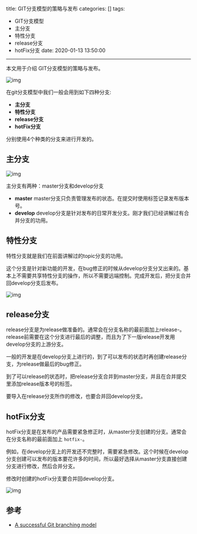 title: GIT分支模型的策略与发布
categories: []
tags: 
 - GIT分支模型
 - 主分支
 - 特性分支
 - release分支
 - hotFix分支
date: 2020-01-13 13:50:00
---
本文用于介绍 GIT分支模型的策略与发布。

![img](https://nvie.com/img/git-model@2x.png)

在git分支模型中我们一般会用到如下四种分支:

- **主分支**
- **特性分支**
- **release分支**
- **hotFix分支**

分别使用4个种类的分支来进行开发的。

## 主分支

![img](https://nvie.com/img/main-branches@2x.png)

主分支有两种：master分支和develop分支

- **master**
  master分支只负责管理发布的状态。在提交时使用标签记录发布版本号。
- **develop**
  develop分支是针对发布的日常开发分支。刚才我们已经讲解过有合并分支的功用。

## 特性分支

特性分支就是我们在前面讲解过的topic分支的功用。

这个分支是针对新功能的开发，在bug修正的时候从develop分支分叉出来的。基本上不需要共享特性分支的操作，所以不需要远端控制。完成开发后，把分支合并回develop分支后发布。

![img](https://nvie.com/img/fb@2x.png)

## release分支

release分支是为release做准备的。通常会在分支名称的最前面加上release-。release前需要在这个分支进行最后的调整，而且为了下一版release开发用develop分支的上游分支。

一般的开发是在develop分支上进行的，到了可以发布的状态时再创建release分支，为release做最后的bug修正。

到了可以release的状态时，把release分支合并到master分支，并且在合并提交里添加release版本号的标签。

要导入在release分支所作的修改，也要合并回develop分支。

## hotFix分支

hotFix分支是在发布的产品需要紧急修正时，从master分支创建的分支。通常会在分支名称的最前面加上 `hotfix-`。

例如，在develop分支上的开发还不完整时，需要紧急修改。这个时候在develop分支创建可以发布的版本要花许多的时间，所以最好选择从master分支直接创建分支进行修改，然后合并分支。

修改时创建的hotFix分支要合并回develop分支。

![img](https://nvie.com/img/hotfix-branches@2x.png)

## 参考

- [A successful Git branching model](https://nvie.com/posts/a-successful-git-branching-model/)